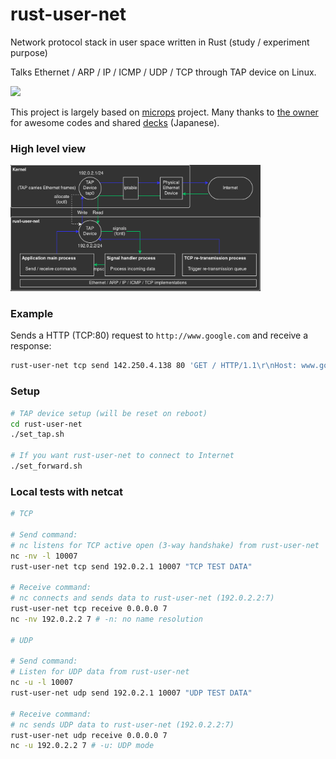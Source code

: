 # rust-user-net

Network protocol stack in user space written in Rust (study / experiment purpose)

Talks Ethernet / ARP / IP / ICMP / UDP / TCP through TAP device on Linux.

<img src="./docs/images/google-example.gif" width="600px" />

This project is largely based on [microps](https://github.com/pandax381/microps) project. Many thanks to [the owner](https://github.com/pandax381) for awesome codes and shared [decks](https://drive.google.com/drive/folders/1k2vymbC3vUk5CTJbay4LLEdZ9HemIpZe?usp=share_link) (Japanese).

### High level view

<img src="./docs/images/overview.png" width="400px" />

### Example

Sends a HTTP (TCP:80) request to `http://www.google.com` and receive a response:

```sh
rust-user-net tcp send 142.250.4.138 80 'GET / HTTP/1.1\r\nHost: www.google.com\r\n\r\n'
```

### Setup

```sh
# TAP device setup (will be reset on reboot)
cd rust-user-net
./set_tap.sh

# If you want rust-user-net to connect to Internet
./set_forward.sh
```

### Local tests with netcat

```sh
# TCP

# Send command:
# nc listens for TCP active open (3-way handshake) from rust-user-net
nc -nv -l 10007
rust-user-net tcp send 192.0.2.1 10007 "TCP TEST DATA"

# Receive command:
# nc connects and sends data to rust-user-net (192.0.2.2:7) 
rust-user-net tcp receive 0.0.0.0 7
nc -nv 192.0.2.2 7 # -n: no name resolution

# UDP

# Send command:
# Listen for UDP data from rust-user-net
nc -u -l 10007
rust-user-net udp send 192.0.2.1 10007 "UDP TEST DATA"

# Receive command:
# nc sends UDP data to rust-user-net (192.0.2.2:7)
rust-user-net udp receive 0.0.0.0 7
nc -u 192.0.2.2 7 # -u: UDP mode
```
